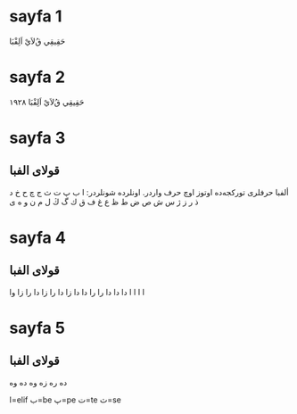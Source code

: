 sayfa 1
===========================

حَقِيقِي قُﻻَيْ اَلِفْبَا

sayfa 2
===========================
حَقِيقِي قُﻻَيْ اَلِفْبَا
١٩٢٨

sayfa 3
===========================
قوﻻى الفبا
----------

ألفبا حرفلرى
توركجەدە اوتوز اوچ حرف واردر. اونلردە شونلردر:
ا ب پ ت ث
ج چ ح خ د
ذ ر ز ژ س
ش ص ض ط ظ
ع غ ف ق ك
گ ڭ ل م ن
و ه ى

sayfa 4
==========================
قوﻻى الفبا
----------
ا ا ا ا
دا دا دا
را را دا دا
زا دا را زا
دا را زا وا

sayfa 5
=========================
قوﻻى الفبا
----------
ده ره زه وه
ده وه


ا=elif
ب=be
پ=pe
ت=te
ث=se